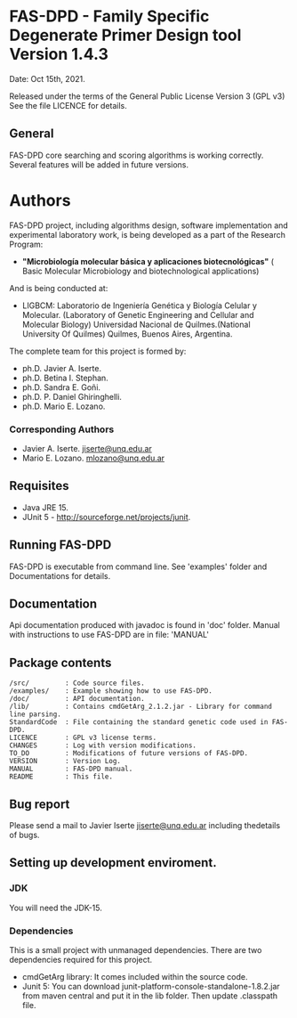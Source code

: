 
# FAS-DPD - Family Specific Degenerate Primer Design tool Version 1.4.3

Date: Oct 15th, 2021.

Released under the terms of the General Public License Version 3 (GPL v3)
See the file LICENCE for details.

## General

FAS-DPD core searching and scoring algorithms is working correctly.
Several features will be added in future versions.

# Authors

FAS-DPD project, including algorithms design, software implementation
and experimental laboratory work, is being developed as a part of the
Research Program:

- **"Microbiología molecular básica y aplicaciones biotecnológicas"** (
    Basic Molecular Microbiology and biotechnological applications)

And is being conducted at:

 - LIGBCM: Laboratorio de Ingeniería Genética y Biología Celular y Molecular.
   (Laboratory of Genetic Engineering and Cellular and Molecular Biology)
   Universidad Nacional de Quilmes.(National University Of Quilmes) Quilmes,
   Buenos Aires, Argentina.

The complete team for this project is formed by:

 - ph.D. Javier A. Iserte.
 - ph.D. Betina I. Stephan.
 - ph.D. Sandra E. Goñi.
 - ph.D. P. Daniel Ghiringhelli.
 - ph.D. Mario E. Lozano.

### Corresponding Authors

- Javier A. Iserte. <jiserte@unq.edu.ar>
- Mario E. Lozano. <mlozano@unq.edu.ar>

## Requisites

- Java JRE 15.
- JUnit 5 - http://sourceforge.net/projects/junit.

## Running FAS-DPD

FAS-DPD is executable from command line.
See 'examples' folder and Documentations for details.

## Documentation

Api documentation produced with javadoc is found in 'doc' folder.
Manual with instructions to use FAS-DPD are in file: 'MANUAL'

## Package contents

    /src/         : Code source files.
    /examples/    : Example showing how to use FAS-DPD.
    /doc/         : API documentation.
    /lib/         : Contains cmdGetArg_2.1.2.jar - Library for command line parsing.
    StandardCode  : File containing the standard genetic code used in FAS-DPD.
    LICENCE       : GPL v3 license terms.
    CHANGES       : Log with version modifications.
    TO_DO         : Modifications of future versions of FAS-DPD.
    VERSION       : Version Log.
    MANUAL        : FAS-DPD manual.
    README        : This file.

## Bug report

Please send a mail to Javier Iserte <jiserte@unq.edu.ar> including thedetails of
bugs.

## Setting up development enviroment.

### JDK

You will need the JDK-15.

### Dependencies

This is a small project with unmanaged dependencies.
There are two dependencies required for this project.

- cmdGetArg library: It comes included within the source code.
- Junit 5: You can download junit-platform-console-standalone-1.8.2.jar from
    maven central and put it in the lib folder. Then update .classpath file.

